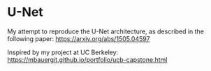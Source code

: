 # U-Net
My attempt to reproduce the U-Net architecture, as described in the following paper:
https://arxiv.org/abs/1505.04597

Inspired by my project at UC Berkeley:
https://mbauergit.github.io/portfolio/ucb-capstone.html
